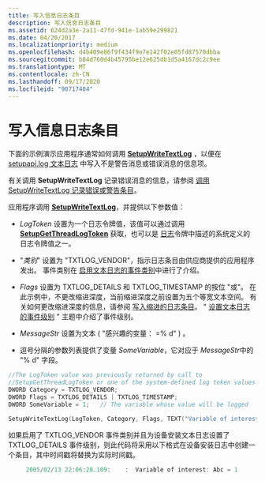 ```yaml
---
title: 写入信息日志条目
description: 写入信息日志条目
ms.assetid: 624d2a3e-2a11-47fd-941e-1ab59e299821
ms.date: 04/20/2017
ms.localizationpriority: medium
ms.openlocfilehash: d4b409e86f9f434f9e7e142f02e05fd87570dbba
ms.sourcegitcommit: b84d760d4b45795be12e625db1d5a4167dc2c9ee
ms.translationtype: MT
ms.contentlocale: zh-CN
ms.lasthandoff: 09/17/2020
ms.locfileid: "90717484"
---
```

# <a name="writing-an-information-log-entry"></a>写入信息日志条目


下面的示例演示应用程序通常如何调用 [**SetupWriteTextLog**](/windows/win32/api/setupapi/nf-setupapi-setupwritetextlog) ，以便在 [setupapi.log 文本日志](setupapi-text-logs.md) 中写入不是警告消息或错误消息的信息项。

有关调用 **SetupWriteTextLog** 记录错误消息的信息，请参阅 [调用 SetupWriteTextLog 记录错误或警告条目](writing-an-error-or-warning-log-entry.md)。

应用程序调用 [**SetupWriteTextLog**](/windows/win32/api/setupapi/nf-setupapi-setupwritetextlog)，并提供以下参数值：

-   *LogToken* 设置为一个日志令牌值，该值可以通过调用 [**SetupGetThreadLogToken**](/windows/win32/api/setupapi/nf-setupapi-setupgetthreadlogtoken) 获取，也可以是 [日志](log-tokens.md)令牌中描述的系统定义的日志令牌值之一。

-   "*类别*" 设置为 "TXTLOG_VENDOR"，指示日志条目由供应商提供的应用程序发出。 事件类别在 [启用文本日志的事件类别](enabling-event-categories-for-a-text-log.md)中进行了介绍。

-   *Flags* 设置为 TXTLOG_DETAILS 和 TXTLOG_TIMESTAMP 的按位 "或"。 在此示例中，不更改缩进深度，当前缩进深度之前设置为五个等宽文本空间。 有关如何更改缩进深度的信息，请参阅 [写入缩进的日志条目](writing-indented-log-entries.md)。 " [设置文本日志的事件级别](setting-the-event-level-for-a-text-log.md) " 主题中介绍了事件级别。

-   *MessageStr* 设置为文本 ( "感兴趣的变量： =% d" ) 。

-   逗号分隔的参数列表提供了变量 *SomeVariable*，它对应于 *MessageStr*中的 "% d" 字段。

```cpp
//The LogToken value was previously returned by call to
//SetupGetThreadLogToken or one of the system-defined log token values
DWORD Category = TXTLOG_VENDOR; 
DWORD Flags = TXTLOG_DETAILS | TXTLOG_TIMESTAMP;
DWORD SomeVariable = 1;   // The variable whose value will be logged

SetupWriteTextLog(LogToken, Category, Flags, TEXT("Variable of interest: = %d"), SomeVariable);
```

如果启用了 TXTLOG_VENDOR 事件类别并且为设备安装文本日志设置了 TXTLOG_DETAILS 事件级别，则此代码将采用以下格式在设备安装日志中创建一个条目，其中时间戳将替换为实际时间戳。

```cpp
     2005/02/13 22:06:28.109:    :  Variable of interest: Abc = 1
```

 

